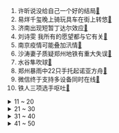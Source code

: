 1. 许昕说没给自己一个好的结局[:link:](https://s.weibo.com/weibo?q=%23许昕说没给自己一个好的结局%23&Refer=top)
2. 易烊千玺晚上骑玩具车在街上转悠[:link:](https://s.weibo.com/weibo?q=%23易烊千玺晚上骑玩具车在街上转悠%23&Refer=top)
3. 济南出现短暂丁达尔效应[:link:](https://s.weibo.com/weibo?q=%23济南出现短暂丁达尔效应%23&Refer=top)
4. 刘诗雯 我所有的愿望都与它有关[:link:](https://s.weibo.com/weibo?q=%23刘诗雯%20我所有的愿望都与它有关%23&Refer=top)
5. 南京疫情可能叠加汛情[:link:](https://s.weibo.com/weibo?q=%23南京疫情可能叠加汛情%23&Refer=top)
6. 沙涛妻子质疑郑州地铁有重大失误[:link:](https://s.weibo.com/weibo?q=%23沙涛妻子质疑郑州地铁有重大失误%23&Refer=top)
7. 水谷隼吹球[:link:](https://s.weibo.com/weibo?q=%23水谷隼吹球%23&Refer=top)
8. 郑州暴雨中22只手托起诺亚方舟[:link:](https://s.weibo.com/weibo?q=%23郑州暴雨中22只手托起诺亚方舟%23&Refer=top)
9. 微信终于支持多设备同时在线[:link:](https://s.weibo.com/weibo?q=%23微信终于支持多设备同时在线%23&Refer=top)
10. 铁人三项选手呕吐[:link:](https://s.weibo.com/weibo?q=%23铁人三项选手呕吐%23&Refer=top)
<details>
<summary>11 ~ 20</summary>

11. 杨洋迪丽热巴好配[:link:](https://s.weibo.com/weibo?q=%23杨洋迪丽热巴好配%23&Refer=top)
12. 运动员没对不起任何人[:link:](https://s.weibo.com/weibo?q=%23运动员没对不起任何人%23&Refer=top)
13. 南京疫情[:link:](https://s.weibo.com/weibo?q=%23南京疫情%23&Refer=top)
14. 救51人民警被水冲走10小时后自救归来[:link:](https://s.weibo.com/weibo?q=%23救51人民警被水冲走10小时后自救归来%23&Refer=top)
15. 中国香港张家朗斩获男子花剑个人冠军[:link:](https://s.weibo.com/weibo?q=%23中国香港张家朗斩获男子花剑个人冠军%23&Refer=top)
16. 韩庚换发型像换了一个人[:link:](https://s.weibo.com/weibo?q=%23韩庚换发型像换了一个人%23&Refer=top)
17. 徐艺洋演技[:link:](https://s.weibo.com/weibo?q=%23徐艺洋演技%23&Refer=top)
18. 沙溢评论胡可[:link:](https://s.weibo.com/weibo?q=%23沙溢评论胡可%23&Refer=top)
19. 戴小雨怀孕遇车祸流产[:link:](https://s.weibo.com/weibo?q=%23戴小雨怀孕遇车祸流产%23&Refer=top)
20. 外交部称美方欠中国网民两个交代[:link:](https://s.weibo.com/weibo?q=%23外交部称美方欠中国网民两个交代%23&Refer=top)
</details>
<details>
<summary>21 ~ 30</summary>

21. 许昕刘诗雯说自己不能接受这个结果[:link:](https://s.weibo.com/weibo?q=%23许昕刘诗雯说自己不能接受这个结果%23&Refer=top)
22. 成都4280个桥墩现19万平爬山虎[:link:](https://s.weibo.com/weibo?q=%23成都4280个桥墩现19万平爬山虎%23&Refer=top)
23. 公安部派工作组赶赴甘肃平凉交通事故现场[:link:](https://s.weibo.com/weibo?q=%23公安部派工作组赶赴甘肃平凉交通事故现场%23&Refer=top)
24. 刘宇宁 我的本命是黄子韬[:link:](https://s.weibo.com/weibo?q=%23刘宇宁%20我的本命是黄子韬%23&Refer=top)
25. 郑州一书店将受损图书免费送市民[:link:](https://s.weibo.com/weibo?q=%23郑州一书店将受损图书免费送市民%23&Refer=top)
26. 杨紫说许昕刘诗雯依旧是好样的[:link:](https://s.weibo.com/weibo?q=%23杨紫说许昕刘诗雯依旧是好样的%23&Refer=top)
27. 突如其来的假期[:link:](https://s.weibo.com/weibo?q=%23突如其来的假期%23&Refer=top)
28. 肖战方否认隐婚生子[:link:](https://s.weibo.com/weibo?q=%23肖战方否认隐婚生子%23&Refer=top)
29. 倪夏莲 奥运乒乓球年纪最大的参赛者[:link:](https://s.weibo.com/weibo?q=%23倪夏莲%20奥运乒乓球年纪最大的参赛者%23&Refer=top)
30. 金晨问我辣吗[:link:](https://s.weibo.com/weibo?q=%23金晨问我辣吗%23&Refer=top)
</details>
<details>
<summary>31 ~ 40</summary>

31. 东京奥运会上的神仙颜值[:link:](https://s.weibo.com/weibo?q=%23东京奥运会上的神仙颜值%23&Refer=top)
32. 吉克隽逸 银牌同样沉甸甸[:link:](https://s.weibo.com/weibo?q=%23吉克隽逸%20银牌同样沉甸甸%23&Refer=top)
33. 刘诗雯给许昕带上银牌[:link:](https://s.weibo.com/weibo?q=%23刘诗雯给许昕带上银牌%23&Refer=top)
34. 小枣不哭[:link:](https://s.weibo.com/weibo?q=%23小枣不哭%23&Refer=top)
35. 乔晶晶像极了带不动的队友[:link:](https://s.weibo.com/weibo?q=%23乔晶晶像极了带不动的队友%23&Refer=top)
36. 黑龙江大庆市地震[:link:](https://s.weibo.com/weibo?q=%23黑龙江大庆市地震%23&Refer=top)
37. 奥运会[:link:](https://s.weibo.com/weibo?q=%23奥运会%23&Refer=top)
38. 国产剧海报审美怎么了[:link:](https://s.weibo.com/weibo?q=%23国产剧海报审美怎么了%23&Refer=top)
39. 河南卫辉成水中孤城[:link:](https://s.weibo.com/weibo?q=%23河南卫辉成水中孤城%23&Refer=top)
40. 医院给婴儿输液的药品过期8个月[:link:](https://s.weibo.com/weibo?q=%23医院给婴儿输液的药品过期8个月%23&Refer=top)
</details>
<details>
<summary>41 ~ 50</summary>

41. 48岁洪剑芳 打入东京奥运女单32强[:link:](https://s.weibo.com/weibo?q=%2348岁洪剑芳%20打入东京奥运女单32强%23&Refer=top)
42. 采访鬼才全红婵[:link:](https://s.weibo.com/weibo?q=%23采访鬼才全红婵%23&Refer=top)
43. 北京27日中到大雨局地暴雨[:link:](https://s.weibo.com/weibo?q=%23北京27日中到大雨局地暴雨%23&Refer=top)
44. 杨洋晒玉兔兵法[:link:](https://s.weibo.com/weibo?q=%23杨洋晒玉兔兵法%23&Refer=top)
45. 辽宁沈阳发现11份环境样本核酸为阳性[:link:](https://s.weibo.com/weibo?q=%23辽宁沈阳发现11份环境样本核酸为阳性%23&Refer=top)
46. 北辙南辕[:link:](https://s.weibo.com/weibo?q=%23北辙南辕%23&Refer=top)
47. 北京市气象局启动Ⅲ级应急响应[:link:](https://s.weibo.com/weibo?q=%23北京市气象局启动Ⅲ级应急响应%23&Refer=top)
48. 程潇家人不知道她是做什么的[:link:](https://s.weibo.com/weibo?q=%23程潇家人不知道她是做什么的%23&Refer=top)
49. 福原爱解说[:link:](https://s.weibo.com/weibo?q=%23福原爱解说%23&Refer=top)
50. 无论结果你们都是中国骄傲[:link:](https://s.weibo.com/weibo?q=%23无论结果你们都是中国骄傲%23&Refer=top)
</details>